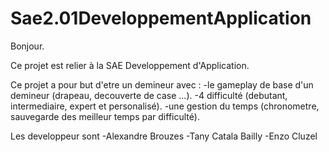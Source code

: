 # Sae2.01DeveloppementApplication
Bonjour.

Ce projet est relier à la SAE Developpement d'Application.

Ce projet a pour but d'etre un demineur avec :
-le gameplay de base d'un demineur (drapeau, decouverte de case ...).
-4 difficulté (debutant, intermediaire, expert et personalisé).
-une gestion du temps (chronometre, sauvegarde des meilleur temps par difficulté).

Les developpeur sont
-Alexandre Brouzes
-Tany Catala Bailly
-Enzo Cluzel
